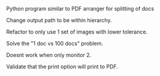 Python program similar to PDF arranger for splitting of docs

Change output path to be within hierarchy.

Refactor to only use 1 set of images with lower tolerance.

Solve the "1 doc vs 100 docs" problem.

Doesnt work when only monitor 2.

Validate that the print option will print to PDF.